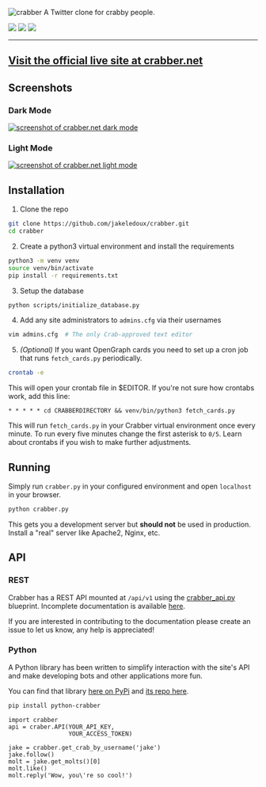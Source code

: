![crabber](https://i.imgur.com/DOqc5s8.png)
A Twitter clone for crabby people.

[![](https://img.shields.io/github/languages/code-size/jakeledoux/crabber)](https://github.com/jakeledoux/crabber)
[![](https://img.shields.io/github/issues/jakeledoux/crabber)](https://github.com/jakeledoux/crabber/issues)
[![](https://img.shields.io/website?url=https%3A%2F%2Fcrabber.net)](https://crabber.net)

---

[Visit the official live site at crabber.net](https://crabber.net/)
---
## Screenshots
### Dark Mode
[![screenshot of crabber.net dark mode](https://i.imgur.com/TvRZkRk.png)](https://crabber.net/)
### Light Mode
[![screenshot of crabber.net light mode](https://i.imgur.com/fge3egY.png)](https://crabber.net/)

## Installation

1. Clone the repo
```bash
git clone https://github.com/jakeledoux/crabber.git
cd crabber
```
2. Create a python3 virtual environment and install the requirements  
```bash
python3 -m venv venv
source venv/bin/activate
pip install -r requirements.txt
```
3. Setup the database  
```bash
python scripts/initialize_database.py
```
4. Add any site administrators to `admins.cfg` via their usernames
```bash
vim admins.cfg  # The only Crab-approved text editor
```
5. *(Optional)* If you want OpenGraph cards you need to set up a cron job that
   runs `fetch_cards.py` periodically.
```bash
crontab -e
```
This will open your crontab file in $EDITOR. If you're not sure how crontabs
work, add this line:
```
* * * * * cd CRABBERDIRECTORY && venv/bin/python3 fetch_cards.py
```
This will run `fetch_cards.py` in your Crabber virtual environment once every
minute. To run every five minutes change the first asterisk to `0/5`. Learn
about crontabs if you wish to make further adjustments.

## Running

Simply run `crabber.py` in your configured environment and open `localhost` in
your browser.

```bash
python crabber.py
```

This gets you a development server but **should not** be used in production.
Install a "real" server like Apache2, Nginx, etc.

## API

### REST

Crabber has a REST API mounted at `/api/v1` using the
[crabber_api.py](crabber_api.py) blueprint. Incomplete documentation is
available [here](https://app.swaggerhub.com/apis-docs/jakeledoux/Crabber/1.0.0).

If you are interested in contributing to the documentation please create an
issue to let us know, any help is appreciated!

### Python

A Python library has been written to simplify interaction with the site's API
and make developing bots and other applications more fun.

You can find that library [here on
PyPi](https://pypi.org/project/python-crabber/) and [its repo
here](https://github.com/jakeledoux/pythone-crabber).

```bash
pip install python-crabber
```
```python3
import crabber
api = craber.API(YOUR_API_KEY,
                 YOUR_ACCESS_TOKEN)

jake = crabber.get_crab_by_username('jake')
jake.follow()
molt = jake.get_molts()[0]
molt.like()
molt.reply('Wow, you\'re so cool!')
```
